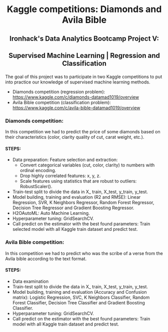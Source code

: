 # <p align="center">Kaggle competitions: Diamonds and Avila Bible</p>

## <p align="center">Ironhack's Data Analytics Bootcamp Project V:</p>
## <p align="center">Supervised Machine Learning | Regression and Classification</p>

The goal of this project was to participate in two Kaggle competitions to put into practice our knowledge of supervised machine learning methods.

* Diamonds competition (regression problem): https://www.kaggle.com/c/diamonds-datamad1019/overview
* Avila Bible competition (classification problem): https://www.kaggle.com/c/avila-bible-datamad1019/overview

### Diamonds competition:

In this competition we had to predict the price of some diamonds based on their characteristics (color, clarity quality of cut, carat weight, etc.).

#### STEPS:

* Data preparation: Feature selection and extraction:
    * Convert categorical variables (cut, color, clarity) to numbers with ordinal encoding.
    * Drop highly correlated features: x, y, z.
    * Scale features using statistics that are robust to outliers: RobustScaler().
* Train-test split to divide the data in X_ train, X_test, y_train, y_test.
* Model building, training and evaluation (R2 and RMSE): Linear Regression, SVR, K Neighbors Regressor, Random Forest Regressor, Decision Tree Regressor and Gradient Boosting Regressor.
* H2OAutoML: Auto Machine Learning.
* Hyperparameter tuning: GridSearchCV.
* Call predict on the estimator with the best found parameters: Train selected model with all Kaggle train dataset and predict test.

### Avila Bible competition:

In this competition we had to predict who was the scribe of a verse from the Avila bible according to the text format.

#### STEPS:

* Data examination
* Train-test split to divide the data in X_ train, X_test, y_train, y_test.
* Model building, training and evaluation (Accuracy and Confusion matrix): Logistic Regression, SVC, K Neighbors Classifier, Random Forest Classifier, Decision Tree Classifier and Gradient Boosting Classifier.
* Hyperparameter tuning: GridSearchCV.
* Call predict on the estimator with the best found parameters: Train model with all Kaggle train dataset and predict test.